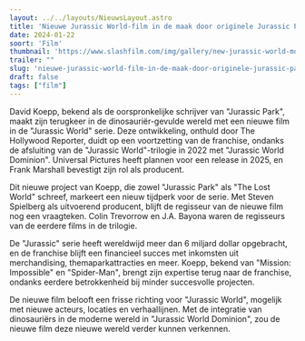 ```yaml
---
layout: ../../layouts/NieuwsLayout.astro
title: 'Nieuwe Jurassic World-film in de maak door originele Jurassic Park-schrijver David Koepp'
date: 2024-01-22
soort: 'Film'
thumbnail: 'https://www.slashfilm.com/img/gallery/new-jurassic-world-movie-coming-from-original-jurassic-park-writer-david-koepp/intro-1705952054.jpg'
trailer: ""
slug: 'nieuwe-jurassic-world-film-in-de-maak-door-originele-jurassic-park-schrijver-david-koepp'
draft: false
tags: ["film"]
---
```



David Koepp, bekend als de oorspronkelijke schrijver van "Jurassic Park", maakt zijn terugkeer in de dinosauriër-gevulde wereld met een nieuwe film in de "Jurassic World" serie. Deze ontwikkeling, onthuld door The Hollywood Reporter, duidt op een voortzetting van de franchise, ondanks de afsluiting van de "Jurassic World"-trilogie in 2022 met "Jurassic World Dominion". Universal Pictures heeft plannen voor een release in 2025, en Frank Marshall bevestigt zijn rol als producent.

Dit nieuwe project van Koepp, die zowel "Jurassic Park" als "The Lost World" schreef, markeert een nieuw tijdperk voor de serie. Met Steven Spielberg als uitvoerend producent, blijft de regisseur van de nieuwe film nog een vraagteken. Colin Trevorrow en J.A. Bayona waren de regisseurs van de eerdere films in de trilogie.

De "Jurassic" serie heeft wereldwijd meer dan 6 miljard dollar opgebracht, en de franchise blijft een financieel succes met inkomsten uit merchandising, themaparkattracties en meer. Koepp, bekend van "Mission: Impossible" en "Spider-Man", brengt zijn expertise terug naar de franchise, ondanks eerdere betrokkenheid bij minder succesvolle projecten.

De nieuwe film belooft een frisse richting voor "Jurassic World", mogelijk met nieuwe acteurs, locaties en verhaallijnen. Met de integratie van dinosauriërs in de moderne wereld in "Jurassic World Dominion", zou de nieuwe film deze nieuwe wereld verder kunnen verkennen. 
